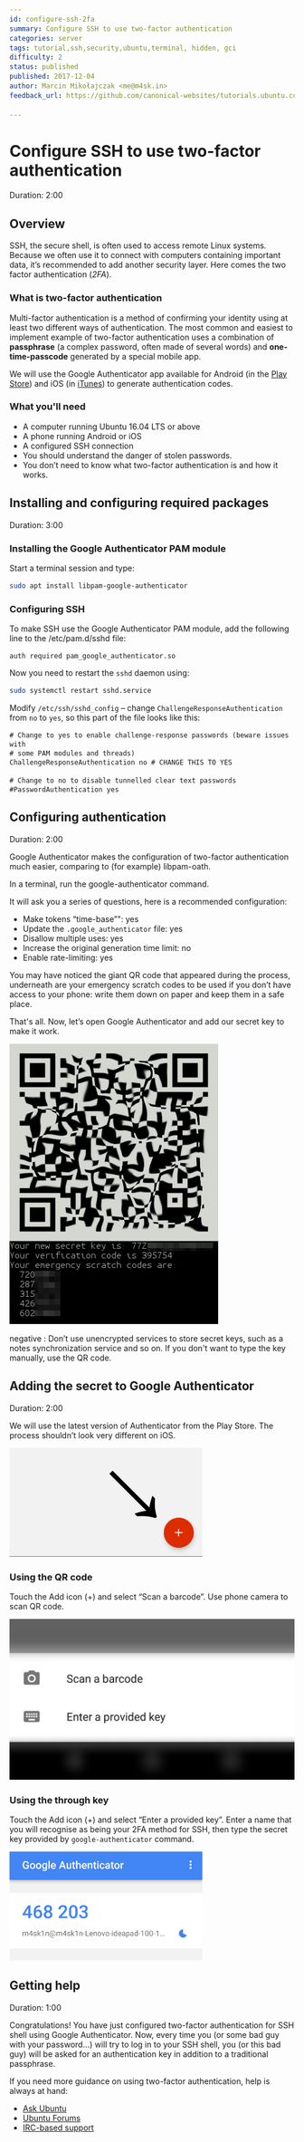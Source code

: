 ```yaml
---
id: configure-ssh-2fa
summary: Configure SSH to use two-factor authentication
categories: server
tags: tutorial,ssh,security,ubuntu,terminal, hidden, gci
difficulty: 2
status: published
published: 2017-12-04
author: Marcin Mikołajczak <me@m4sk.in>
feedback_url: https://github.com/canonical-websites/tutorials.ubuntu.com/issues

---
```


# Configure SSH to use two-factor authentication
Duration: 2:00

## Overview

SSH, the secure shell, is often used to access remote Linux systems. Because we often use it to connect with computers containing important data, it’s recommended to add another security layer. Here comes the two factor authentication (*2FA*).

### What is two-factor authentication

Multi-factor authentication is a method of confirming your identity using at least two different ways of authentication. The most common and easiest to implement example of two-factor authentication uses a combination of **passphrase** (a complex password, often made of several words) and **one-time-passcode** generated by a special mobile app.

We will use the Google Authenticator app available for Android (in the [Play Store]) and iOS (in [iTunes]) to generate authentication codes.

### What you'll need

  - A computer running Ubuntu 16.04 LTS or above
  - A phone running Android or iOS
  - A configured SSH connection
  - You should understand the danger of stolen passwords.
  - You don’t need to know what two-factor authentication is and how it works.


## Installing and configuring required packages
Duration: 3:00

### Installing the Google Authenticator PAM module

Start a terminal session and type:

```bash
sudo apt install libpam-google-authenticator
```


### Configuring SSH

To make SSH use the Google Authenticator PAM module, add the following line to the /etc/pam.d/sshd file:

```
auth required pam_google_authenticator.so
```

Now you need to restart the `sshd` daemon using:

```bash
sudo systemctl restart sshd.service
```

Modify `/etc/ssh/sshd_config` – change `ChallengeResponseAuthentication` from `no` to `yes`, so this part of the file looks like this:

```
# Change to yes to enable challenge-response passwords (beware issues with
# some PAM modules and threads)
ChallengeResponseAuthentication no # CHANGE THIS TO YES

# Change to no to disable tunnelled clear text passwords
#PasswordAuthentication yes
```


## Configuring authentication
Duration: 2:00

Google Authenticator makes the configuration of two-factor authentication much easier, comparing to (for example) libpam-oath.

In a terminal, run the google-authenticator command.

It will ask you a series of questions, here is a recommended configuration:

  - Make tokens “time-base”": yes
  - Update the `.google_authenticator` file: yes
  - Disallow multiple uses: yes
  - Increase the original generation time limit: no
  - Enable rate-limiting: yes

You may have noticed the giant QR code that appeared during the process, underneath are your emergency scratch codes to be used if you don’t have access to your phone: write them down on paper and keep them in a safe place.

That's all. Now, let’s open Google Authenticator and add our secret key to make it work.


![IMAGE](./images/output.png)


negative
: Don’t use unencrypted services to store secret keys, such as a notes synchronization service and so on. If you don't want to type the key manually, use the QR code.

## Adding the secret to Google Authenticator
Duration: 2:00

We will use the latest version of Authenticator from the Play Store. The process shouldn’t look very different on iOS.

![IMAGE](./images/add-button.png)

### Using the QR code

Touch the Add icon (+) and select “Scan a barcode”. Use phone camera to scan QR code.

![IMAGE](./images/add-options.png)

### Using the through key

Touch the Add icon (+) and select “Enter a provided key”. Enter a name that you will recognise as being your 2FA method for SSH, then type the secret key provided by `google-authenticator` command.

![IMAGE](./images/example-code.png)


## Getting help
Duration: 1:00

Congratulations! You have just configured two-factor authentication for SSH shell using Google Authenticator. Now, every time you (or some bad guy with your password…) will try to log in to your SSH shell, you (or this bad guy) will be asked for an authentication key in addition to a traditional passphrase.

If you need more guidance on using two-factor authentication, help is always at hand:

* [Ask Ubuntu][askubuntu]
* [Ubuntu Forums][forums]
* [IRC-based support][ubuntuirc]

<!-- LINKS -->
[Play Store]: https://play.google.com/store/apps/details?id=com.google.android.apps.authenticator2
[iTunes]: https://itunes.apple.com/us/app/google-authenticator/id388497605
[askubuntu]: https://askubuntu.com/
[forums]: https://ubuntuforums.org/
[ubuntuirc]: https://wiki.ubuntu.com/IRC/ChannelList

